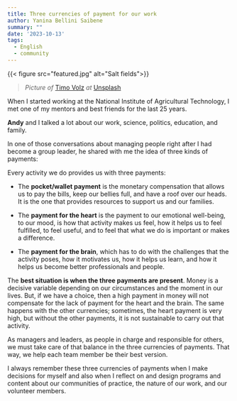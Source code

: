 ```yaml
---
title: Three currencies of payment for our work 
author: Yanina Bellini Saibene
summary: ""
date: '2023-10-13'
tags:
  - English
  - community
---
```



{{< figure src="featured.jpg" alt="Salt fields">}}

> _Picture of_ <a href="https://unsplash.com/es/@magict1911?utm_content=creditCopyText&utm_medium=referral&utm_source=unsplash">Timo Volz</a> _at_ <a href="https://unsplash.com/es/fotos/lPaVwVGDQUs?utm_content=creditCopyText&utm_medium=referral&utm_source=unsplash">Unsplash</a>
  
When I started working at the National Institute of Agricultural Technology, I met one of my mentors and best friends for the last 25 years.  

__Andy__ and I talked a lot about our work, science, politics, education, and family.

In one of those conversations about managing people right after I had become a group leader, he shared with me the idea of three kinds of payments:

Every activity we do provides us with three payments:

- The __pocket/wallet payment__ is the monetary compensation that allows us to pay the bills, keep our bellies full, and have a roof over our heads.  It is the one that provides resources to support us and our families.

- The __payment for the heart__ is the payment to our emotional well-being, to our mood, is how that activity makes us feel, how it helps us to feel fulfilled, to feel useful, and to feel that what we do is important or makes a difference.

- The __payment for the brain__, which has to do with the challenges that the activity poses, how it motivates us, how it helps us learn, and how it helps us become better professionals and people.

The __best situation is when the three payments are present__. Money is a decisive variable depending on our circumstances and the moment in our lives. But, if we have a choice, then a high payment in money will not compensate for the lack of payment for the heart and the brain. The same happens with the other currencies; sometimes, the heart payment is very high, but without the other payments, it is not sustainable to carry out that activity.

As managers and leaders, as people in charge and responsible for others, we must take care of that balance in the three currencies of payments. That way, we help each team member be their best version.

I always remember these three currencies of payments when I make decisions for myself and also when I reflect on and design programs and content about our communities of practice, the nature of our work, and our volunteer members.
